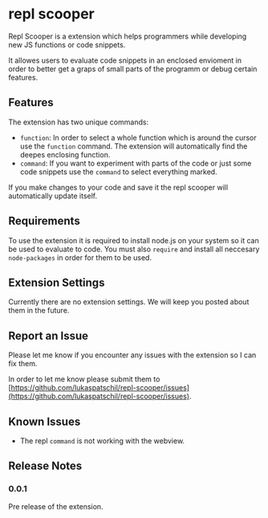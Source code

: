 # repl scooper

Repl Scooper is a extension which helps programmers while developing new JS functions or code snippets. 

It allowes users to evaluate code snippets in an enclosed envioment in order to better get a graps of small parts of the programm or debug certain features.

## Features

The extension has two unique commands:

- `function`: In order to select a whole function which is around the cursor use the `function` command. The extension will automatically find the deepes enclosing function.
- `command`: If you want to experiment with parts of the code or just some code snippets use the `command` to select everything marked.

If you make changes to your code and save it the repl scooper will automatically update itself.

## Requirements

To use the extension it is required to install node.js on your system so it can be used to evaluate to code. You must also `require` and install all neccesary `node-packages` in order for them to be used.

## Extension Settings

Currently there are no extension settings. We will keep you posted about them in the future.

## Report an Issue

Please let me know if you encounter any issues with the extension so I can fix them.

In order to let me know please submit them to [https://github.com/lukaspatschil/repl-scooper/issues](https://github.com/lukaspatschil/repl-scooper/issues).

## Known Issues

- The repl `command` is not working with the webview.

## Release Notes

### 0.0.1

Pre release of the extension.

